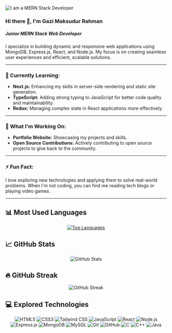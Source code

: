 ![I am a MERN Stack Developer](https://media.licdn.com/dms/image/D5616AQHXjf-evJnJxg/profile-displaybackgroundimage-shrink_350_1400/0/1716008304879?e=1725494400&v=beta&t=M1M8fiYHN1FjkC324UGoO60xr9nq1aKfyWUE8VEl8O8)

### Hi there 👋, I'm Gazi Maksudur Rahman
##### Junior MERN Stack Web Developer

I specialize in building dynamic and responsive web applications using MongoDB, Express.js, React, and Node.js. My focus is on creating seamless user experiences and efficient, scalable solutions.

---

### 🌱 Currently Learning:
- **Next.js:** Enhancing my skills in server-side rendering and static site generation.
- **TypeScript:** Adding strong typing to JavaScript for better code quality and maintainability.
- **Redux:** Managing complex state in React applications more effectively.

---

### 🚀 What I'm Working On:
- **Portfolio Website:** Showcasing my projects and skills.
- **Open Source Contributions:** Actively contributing to open source projects to give back to the community.

---

### ⚡ Fun Fact:
I love exploring new technologies and applying them to solve real-world problems. When I'm not coding, you can find me reading tech blogs or playing video games.

---

<h2>📊 Most Used Languages</h2>

<p align="center">
  <a href="https://github.com/anuraghazra/github-readme-stats">
    <img src="https://github-readme-stats.vercel.app/api/top-langs/?username=gazimaksudur2" alt="Top Languages">
  </a>
</p>

<h2>📈 GitHub Stats</h2>

<p align="center">
  <img src="https://github-readme-stats.vercel.app/api?username=gazimaksudur2&show_icons=true" alt="GitHub Stats">
</p>

<h2>🔥 GitHub Streak</h2>

<p align="center">
  <img src="https://streak-stats.demolab.com/?user=gazimaksudur2" alt="GitHub Streak">
</p>

<h2>💻 Explored Technologies</h2>

<p align="center">
  <img src="https://img.shields.io/badge/HTML5-E34F26?style=for-the-badge&logo=html5&logoColor=white" alt="HTML5"/>
  <img src="https://img.shields.io/badge/CSS3-1572B6?style=for-the-badge&logo=css3&logoColor=white" alt="CSS3"/>
  <img src="https://img.shields.io/badge/Tailwind_CSS-38B2AC?style=for-the-badge&logo=tailwind-css&logoColor=white" alt="Tailwind CSS"/>
  <img src="https://img.shields.io/badge/JavaScript-F7DF1E?style=for-the-badge&logo=javascript&logoColor=black" alt="JavaScript"/>
  <img src="https://img.shields.io/badge/React-20232A?style=for-the-badge&logo=react&logoColor=61DAFB" alt="React"/>
  <img src="https://img.shields.io/badge/Node.js-339933?style=for-the-badge&logo=node-dot-js&logoColor=white" alt="Node.js"/>
  <img src="https://img.shields.io/badge/Express.js-000000?style=for-the-badge&logo=express&logoColor=white" alt="Express.js"/>
  <img src="https://img.shields.io/badge/MongoDB-47A248?style=for-the-badge&logo=mongodb&logoColor=white" alt="MongoDB"/>
  <img src="https://img.shields.io/badge/MySQL-4479A1?style=for-the-badge&logo=mysql&logoColor=white" alt="MySQL"/>
  <img src="https://img.shields.io/badge/Git-F05032?style=for-the-badge&logo=git&logoColor=white" alt="Git"/>
  <img src="https://img.shields.io/badge/GitHub-181717?style=for-the-badge&logo=github&logoColor=white" alt="GitHub"/>
  <img src="https://img.shields.io/badge/C-00599C?style=for-the-badge&logo=c&logoColor=white" alt="C"/>
  <img src="https://img.shields.io/badge/C%2B%2B-00599C?style=for-the-badge&logo=c%2B%2B&logoColor=white" alt="C++"/>
  <img src="https://img.shields.io/badge/Java-007396?style=for-the-badge&logo=java&logoColor=white" alt="Java"/>
</p>

